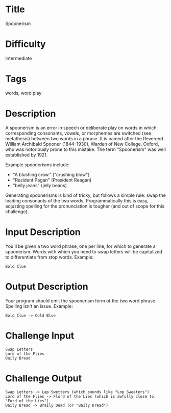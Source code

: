 # Title

Spoonerism

# Difficulty

Intermediate

# Tags

words, word play

# Description

A spoonerism is an error in speech or deliberate play on words in which corresponding consonants, vowels, or morphemes are switched (see metathesis) between two words in a phrase. It is named after the Reverend William Archibald Spooner (1844–1930), Warden of New College, Oxford, who was notoriously prone to this mistake. The term "Spoonerism" was well established by 1921. 

Example spoonerisms include:

* "A blushing crow." ("crushing blow")
* "Resident Pagan" (President Reagan)
* "belly jeans" (jelly beans)

Generating spoonerisms is kind of tricky, but follows a simple rule: swap the leading consonants of the two words. Programmatically this is easy, adjusting spelling for the pronunciation is tougher (and out of scope for this challenge). 

# Input Description

You'll be given a two word phrase, one per line, for which to generate a spoonerism. Words with which you need to swap letters will be capitalized to differentiate from stop words. Example:

    Bold Clue

# Output Description

Your program should emit the spoonerism form of the two word phrase. Spelling isn't an issue. Example:

    Bold Clue -> Cold Blue

# Challenge Input

    Swap Letters
    Lord of the Flies
    Daily Bread

# Challenge Output

    Swap Letters -> Lap Swetters (which sounds like "Lop Sweaters")
    Lord of the Flies -> Flord of the Lies (which is awfully close to "Ford of the Lies")
    Daily Bread -> Braily Dead (or "Baily Dread")
